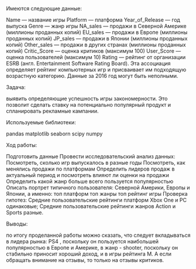 Имеются следующие данные:

Name — название игры
Platform — платформа
Year_of_Release — год выпуска
Genre — жанр игры
NA_sales — продажи в Северной Америке (миллионы проданных копий)
EU_sales — продажи в Европе (миллионы проданных копий)
JP_sales — продажи в Японии (миллионы проданных копий)
Other_sales — продажи в других странах (миллионы проданных копий)
Critic_Score — оценка критиков (максимум 100)
User_Score — оценка пользователей (максимум 10)
Rating — рейтинг от организации ESRB (англ. Entertainment Software Rating Board). Эта ассоциация определяет рейтинг компьютерных игр и присваивает им подходящую возрастную категорию.
Данные за 2016 год могут быть неполными.

Задача:

выявить определяющие успешность игры закономерности. Это позволит сделать ставку на потенциально популярный продукт и спланировать рекламные кампании.

Используемые библиотеки:

pandas
matplotlib
seaborn
scipy
numpy

Ход работы:

Подготовить данные
Провести исследовательский анализ данных:
Посмотреть, сколько игр выпускалось в разные годы
Посмотреть, как менялись продажи по платформам
Определить лидеров продаж в актуальный период и посмотреть влияют ли оценки на продажи
Определить какой жанр больше всего пользуется популярностью
Описать портрет типичного пользователя: Северной Америки, Европы и Японии, а именно:
топ платформ
топ жанры
топ рейтинг игры
Проверка гипотез:
Средние пользовательские рейтинги платформ Xbox One и PC одинаковые;
Средние пользовательские рейтинги жанров Action и Sports разные.


Выводы:

по итогу проделанной работы можно сказать, что следует вкладываться в лидера рынка: PS4 , поскольку он пользуется наибольшей популярностью в Европе и Америке, в жанр - shooter, поскольку он стабильно приносит хороший доход, и в игры рейтинга M. А если обращать внимание на отзывы, то только на отзывы критиков.